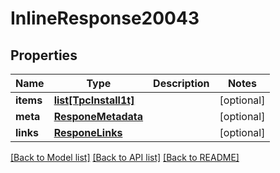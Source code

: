 # InlineResponse20043

## Properties
Name | Type | Description | Notes
------------ | ------------- | ------------- | -------------
**items** | [**list[TpcInstall1t]**](TpcInstall1t.md) |  | [optional] 
**meta** | [**ResponeMetadata**](ResponeMetadata.md) |  | [optional] 
**links** | [**ResponeLinks**](ResponeLinks.md) |  | [optional] 

[[Back to Model list]](../README.md#documentation-for-models) [[Back to API list]](../README.md#documentation-for-api-endpoints) [[Back to README]](../README.md)


